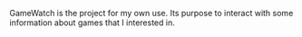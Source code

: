 GameWatch is the project for my own use. Its purpose to interact with some information about games that I interested in.
